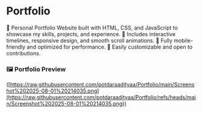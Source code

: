 # Portfolio
🚀 Personal Portfolio Website built with HTML, CSS, and JavaScript to showcase my skills, projects, and experience. 💼 Includes interactive timelines, responsive design, and smooth scroll animations. 📱 Fully mobile-friendly and optimized for performance. 🔗 Easily customizable and open to contributions. 


### 🖼️ Portfolio Preview

([https://raw.githubusercontent.com/potdaraadityaa/Portfolio/main/Screenshot%202025-08-01%20214035.png](https://raw.githubusercontent.com/potdaraadityaa/Portfolio/refs/heads/main/Screenshot%202025-08-01%20214035.png))

